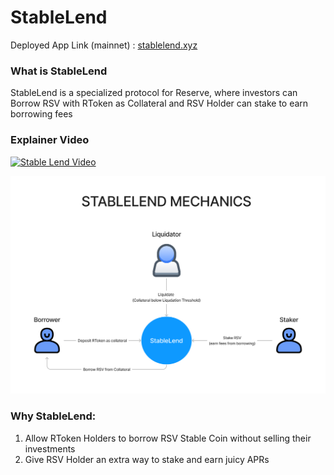 # StableLend

Deployed App Link (mainnet) : [stablelend.xyz](http://stablelend.xyz)

### What is StableLend

StableLend is a specialized protocol for Reserve, where investors can Borrow RSV with RToken as Collateral and RSV Holder can stake to earn borrowing fees

### Explainer Video 
[![Stable Lend Video](https://cdn.loom.com/sessions/thumbnails/f32d5c4cd0234d0c9ae0794b112d9a30-with-play.gif)](https://www.loom.com/share/f32d5c4cd0234d0c9ae0794b112d9a30)

![](https://raw.githubusercontent.com/blockdudes/stablelend/main/docs/stablelend-mechanics.jpeg)



### Why StableLend:

1) Allow RToken Holders to borrow RSV Stable Coin without selling their investments
2) Give RSV Holder an extra way to stake and earn juicy APRs
